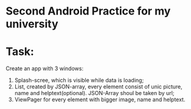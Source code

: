 # Second Android Practice for my university
# Task:
Create an app with 3 windows:
1. Splash-scree, which is visible while data is loading;
2. List, created by JSON-array, every element consist of unic picture, name and helptext(optional). JSON-Array shoul be taken by url;
3. ViewPager for every element with bigger image, name and helptext.



